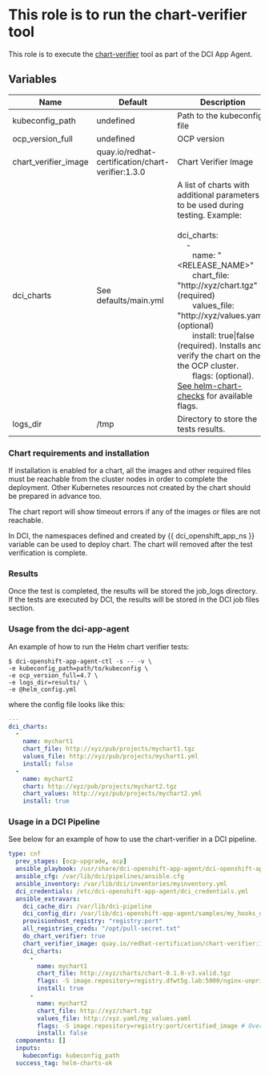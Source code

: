 # This role is to run the chart-verifier tool

This role is to execute the [chart-verifier](https://github.com/redhat-certification/chart-verifier) tool as part of the DCI App Agent.

## Variables

Name                               | Default                                              | Description
---------------------------------- | ---------------------------------------------------- | -------------------------------------------------------------
kubeconfig\_path                   | undefined                                            | Path to the kubeconfig file
ocp\_version\_full                 | undefined                                            | OCP version
chart\_verifier\_image             | quay.io/redhat-certification/chart-verifier:1.3.0    | Chart Verifier Image
dci\_charts                        | See defaults/main.yml                                | A list of charts with additional parameters to be used during testing. Example:<br><br>dci_charts: <br>&nbsp;&nbsp;&nbsp; -<br>&nbsp;&nbsp;&nbsp;&nbsp;&nbsp;&nbsp; name: "<RELEASE_NAME>"<br>&nbsp;&nbsp;&nbsp;&nbsp;&nbsp;&nbsp; chart_file: "http://xyz/chart.tgz" (required) <br>&nbsp;&nbsp;&nbsp;&nbsp;&nbsp;&nbsp; values_file: "http://xyz/values.yaml" (optional) <br>&nbsp;&nbsp;&nbsp;&nbsp;&nbsp;&nbsp; install: true\|false (required). Installs and verify the chart on the the OCP cluster. <br>&nbsp;&nbsp;&nbsp;&nbsp;&nbsp;&nbsp;  flags: (optional). [See helm-chart-checks](https://github.com/redhat-certification/chart-verifier/blob/main/docs/helm-chart-checks.mds) for available flags.
logs\_dir                          | /tmp                                                | Directory to store the tests results.

### Chart requirements and installation
If installation is enabled for a chart, all the images and other required files must be reachable from the cluster nodes in order to complete the deployment. Other Kubernetes resources not created by the chart should be prepared in advance too.

The chart report will show timeout errors if any of the images or files are not reachable.

In DCI, the namespaces defined and created by {{ dci_openshift_app_ns }} variable can be used to deploy chart. The chart will removed after the test verification is complete.

### Results
Once the test is completed, the results will be stored the job_logs directory. If the tests are executed by DCI, the results will be stored in the DCI job files section.

### Usage from the dci-app-agent

An example of how to run the Helm chart verifier tests:

```console
$ dci-openshift-app-agent-ctl -s -- -v \
-e kubeconfig_path=path/to/kubeconfig \
-e ocp_version_full=4.7 \
-e logs_dir=results/ \
-e @helm_config.yml
```

where the config file looks like this:

```yaml
---
dci_charts:
  -
    name: mychart1
    chart_file: http://xyz/pub/projects/mychart1.tgz
    values_file: http://xyz/pub/projects/mychart1.yml
    install: false
  -
    name: mychart2
    chart: http://xyz/pub/projects/mychart2.tgz
    chart_values: http://xyz/pub/projects/mychart2.yml
    install: true
```
### Usage in a DCI Pipeline

See below for an example of how to use the chart-verifier in a DCI pipeline.

```yaml
type: cnf
  prev_stages: [ocp-upgrade, ocp]
  ansible_playbook: /usr/share/dci-openshift-app-agent/dci-openshift-app-agent.yml
  ansible_cfg: /var/lib/dci/pipelines/ansible.cfg
  ansible_inventory: /var/lib/dci/inventories/myinventory.yml
  dci_credentials: /etc/dci-openshift-app-agent/dci_credentials.yml
  ansible_extravars:
    dci_cache_dir: /var/lib/dci-pipeline
    dci_config_dir: /var/lib/dci-openshift-app-agent/samples/my_hooks_dir
    provisionhost_registry: "registry:port"
    all_registries_creds: "/opt/pull-secret.txt"
    do_chart_verifier: true
    chart_verifier_image: quay.io/redhat-certification/chart-verifier:1.3.0
    dci_charts:
      -
        name: mychart1
        chart_file: http://xyz/charts/chart-0.1.0-v3.valid.tgz
        flags: -S image.repository=registry.dfwt5g.lab:5000/nginx-unprivileged --set chart-testing.namespace=myns
        install: true
      -
        name: mychart2
        chart_file: http://xyz/chart.tgz
        values_file: http://xyz.yaml/my_values.yaml
        flags: -S image.repository=registry:port/certified_image # Overriding chart values
        install: false
  components: []
  inputs:
    kubeconfig: kubeconfig_path
  success_tag: helm-charts-ok
```
